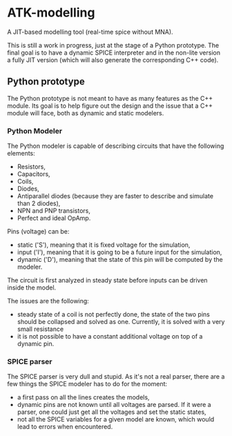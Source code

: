 # ATK-modelling
A JIT-based modelling tool (real-time spice without MNA).

This is still a work in progress, just at the stage of a Python prototype. The final goal is to have a dynamic SPICE interpreter and in the non-lite version a fully JIT version (which will also generate the corresponding C++ code).

## Python prototype

The Python prototype is not meant to have as many features as the C++ module. Its goal is to help figure out the design and the issue that a C++ module will face, both as dynamic and static modelers.

### Python Modeler

The Python modeler is capable of describing circuits that have the following elements:
* Resistors,
* Capacitors,
* Coils,
* Diodes,
* Antiparallel diodes (because they are faster to describe and simulate than 2 diodes),
* NPN and PNP transistors,
* Perfect and ideal OpAmp.

Pins (voltage) can be:
* static ('S'), meaning that it is fixed voltage for the simulation,
* input ('I'), meaning that it is going to be a future input for the simulation,
* dynamic ('D'), meaning that the state of this pin will be computed by the modeler.

The circuit is first analyzed in steady state before inputs can be driven inside the model.

The issues are the following:
* steady state of a coil is not perfectly done, the state of the two pins should be collapsed and solved as one. Currently, it is solved with a very small resistance
* it is not possible to have a constant additional voltage on top of a dynamic pin.

### SPICE parser

The SPICE parser is very dull and stupid. As it's not a real parser, there are a few things the SPICE modeler has to do for the moment:
* a first pass on all the lines creates the models,
* dynamic pins are not known until all voltages are parsed. If it were a parser, one could just get all the voltages and set the static states,
* not all the SPICE variables for a given model are known, which would lead to errors when encountered.


